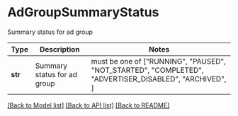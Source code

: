 # AdGroupSummaryStatus

Summary status for ad group

Type | Description | Notes
------------- | ------------- | -------------
**str** | Summary status for ad group |  must be one of ["RUNNING", "PAUSED", "NOT_STARTED", "COMPLETED", "ADVERTISER_DISABLED", "ARCHIVED", ]

[[Back to Model list]](../README.md#documentation-for-models) [[Back to API list]](../README.md#documentation-for-api-endpoints) [[Back to README]](../README.md)


